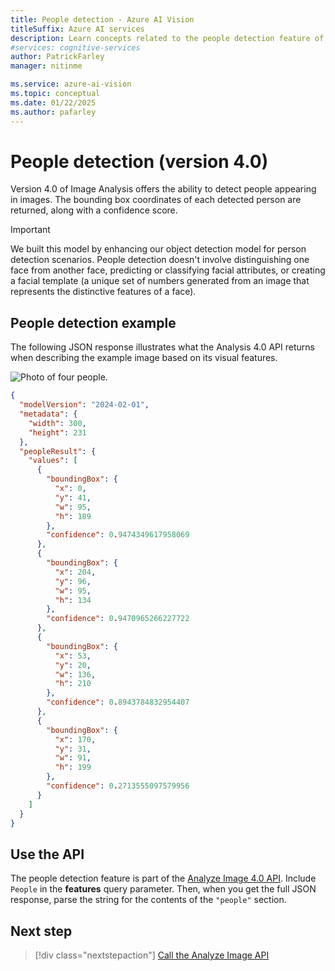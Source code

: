 ```yaml
---
title: People detection - Azure AI Vision
titleSuffix: Azure AI services
description: Learn concepts related to the people detection feature of the Azure AI Vision API - usage and limits.
#services: cognitive-services
author: PatrickFarley
manager: nitinme

ms.service: azure-ai-vision
ms.topic: conceptual
ms.date: 01/22/2025
ms.author: pafarley
---
```


# People detection (version 4.0)

Version 4.0 of Image Analysis offers the ability to detect people appearing in images. The bounding box coordinates of each detected person are returned, along with a confidence score. 

> [!IMPORTANT]
> We built this model by enhancing our object detection model for person detection scenarios. People detection doesn't involve distinguishing one face from another face, predicting or classifying facial attributes, or creating a facial template (a unique set of numbers generated from an image that represents the distinctive features of a face).

## People detection example

The following JSON response illustrates what the Analysis 4.0 API returns when describing the example image based on its visual features.

![Photo of four people.](./Images/family_photo.png)

```json
{
  "modelVersion": "2024-02-01",
  "metadata": {
    "width": 300,
    "height": 231
  },
  "peopleResult": {
    "values": [
      {
        "boundingBox": {
          "x": 0,
          "y": 41,
          "w": 95,
          "h": 189
        },
        "confidence": 0.9474349617958069
      },
      {
        "boundingBox": {
          "x": 204,
          "y": 96,
          "w": 95,
          "h": 134
        },
        "confidence": 0.9470965266227722
      },
      {
        "boundingBox": {
          "x": 53,
          "y": 20,
          "w": 136,
          "h": 210
        },
        "confidence": 0.8943784832954407
      },
      {
        "boundingBox": {
          "x": 170,
          "y": 31,
          "w": 91,
          "h": 199
        },
        "confidence": 0.2713555097579956
      }
    ]
  }
}
```

## Use the API

The people detection feature is part of the [Analyze Image 4.0 API](https://aka.ms/vision-4-0-ref). Include `People` in the **features** query parameter. Then, when you get the full JSON response, parse the string for the contents of the `"people"` section.

## Next step

> [!div class="nextstepaction"]
> [Call the Analyze Image API](./how-to/call-analyze-image-40.md)

